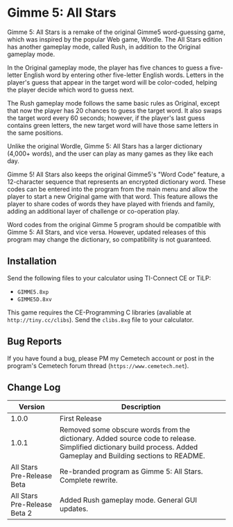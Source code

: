 # Gimme 5: All Stars

Gimme 5: All Stars is a remake of the original Gimme5 word-guessing game, which was inspired by the popular Web game, Wordle. The All Stars edition has another gameplay mode, called Rush, in addition to the Original gameplay mode.

In the Original gameplay mode, the player has five chances to guess a five-letter English word by entering other five-letter English words. Letters in the player's guess that appear in the target word will be color-coded, helping the player decide which word to guess next.

The Rush gameplay mode follows the same basic rules as Original, except that now the player has 20 chances to guess the target word. It also swaps the target word every 60 seconds; however, if the player's last guess contains green letters, the new target word will have those same letters in the same positions.

Unlike the original Wordle, Gimme 5: All Stars has a larger dictionary (4,000+ words), and the user can play as many games as they like each day.

Gimme 5! All Stars also keeps the original Gimme5's "Word Code" feature, a 12-character sequence that represents an encrypted dictionary word. These codes can be entered into the program from the main menu and allow the player to start a new Original game with that word. This feature allows the player to share codes of words they have played with friends and family, adding an additional layer of challenge or co-operation play.

Word codes from the original Gimme 5 program should be compatible with Gimme 5: All Stars, and vice versa. However, updated releases of this program may change the dictionary, so compatibility is not guaranteed.

## Installation

Send the following files to your calculator using TI-Connect CE or TiLP:

* `GIMME5.8xp`
* `GIMME5D.8xv`

This game requires the CE-Programming C libraries (avaliable at `http://tiny.cc/clibs`). Send the `clibs.8xg` file to your calculator.

## Bug Reports

If you have found a bug, please PM my Cemetech account or post in the program's Cemetech forum thread (`https://www.cemetech.net`).

## Change Log

| Version | Description
| ------- | -----------
| 1.0.0 | First Release
| 1.0.1 | Removed some obscure words from the dictionary. Added source code to release. Simplified dictionary build process. Added Gameplay and Building sections to README.
| All Stars Pre-Release Beta | Re-branded program as Gimme 5: All Stars. Complete rewrite.
| All Stars Pre-Release Beta 2 | Added Rush gameplay mode. General GUI updates.
